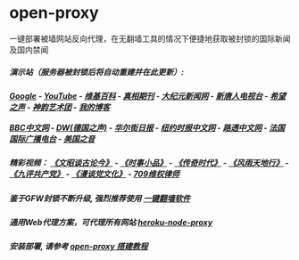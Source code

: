 # open-proxy
一键部署被墙网站反向代理，在无翻墙工具的情况下便捷地获取被封锁的国际新闻及国内禁闻

#####  演示站（服务器被封锁后将自动重建并在此更新）:
#####  [Google](http://45.76.192.99:8888/search?q=425事件) - [YouTube](https://nogfw.the-youtube.win) - [维基百科](http://45.76.192.99:8100/wiki/喬高-麥塔斯調查報告) - [真相期刊](http://45.76.192.99:8300/display.aspx?category_id=3&zhuanti_id=2) - [大纪元新闻网](http://45.76.192.99:10080) - [新唐人电视台](http://45.76.192.99:8000) - [希望之声](http://45.76.192.99:8200) - [神韵艺术团](http://45.76.192.99:8000/xtr/gb/prog673.html) - [我的博客](http://45.76.192.99:10000/)<br/> <br/> [BBC中文网](http://45.76.192.99:9100/zhongwen) - [DW(德国之声)](http://45.76.192.99:9200/zh/在线报导/s-9058?&zhongwen=simp) - [华尔街日报](http://45.76.192.99:9300) - [纽约时报中文网](http://45.76.192.99:9400) - [路透中文网](http://45.76.192.99:9500/) - [法国国际广播电台](http://45.76.192.99:9600/) - [美国之音](http://45.76.192.99:9700/) 

##### 精彩视频： [《文昭谈古论今》](https://github.com/gfw-breaker/wenzhao/blob/master/README.md) - [《时事小品》](https://github.com/gfw-breaker/ntdtv-comedy/blob/master/README.md) - [《传奇时代》](http://45.76.192.99:10000/videos/legend/) - [《风雨天地行》](http://45.76.192.99:10000/videos/fytdx/) - [《九评共产党》](http://45.76.192.99:10000/videos/jiuping/) - [《漫谈党文化》](http://45.76.192.99:10000/videos/mtdwh/) - [709维权律师](http://45.76.192.99:10000/videos/709/)

##### 鉴于GFW封锁不断升级, 强烈推荐使用 [一键翻墙软件](https://github.com/gfw-breaker/nogfw/blob/master/README.md) 

##### 通用Web代理方案，可代理所有网站 [heroku-node-proxy](https://github.com/gfw-breaker/heroku-node-proxy#--end--) 

##### 安装部署, 请参考 [open-proxy 搭建教程](https://github.com/gfw-breaker/open-proxy/wiki#open-proxy-%E6%90%AD%E5%BB%BA%E6%95%99%E7%A8%8B)

